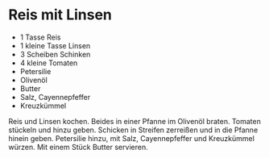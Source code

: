 ﻿# Reis mit Linsen

- 1 Tasse Reis
- 1 kleine Tasse Linsen
- 3 Scheiben Schinken
- 4 kleine Tomaten
- Petersilie
- Olivenöl
- Butter
- Salz, Cayennepfeffer
- Kreuzkümmel

Reis und Linsen kochen.
Beides in einer Pfanne im Olivenöl braten.
Tomaten stückeln und hinzu geben.
Schicken in Streifen zerreißen und in die Pfanne hinein geben.
Petersilie hinzu, mit Salz, Cayennepfeffer und Kreuzkümmel würzen.
Mit einem Stück Butter servieren.
